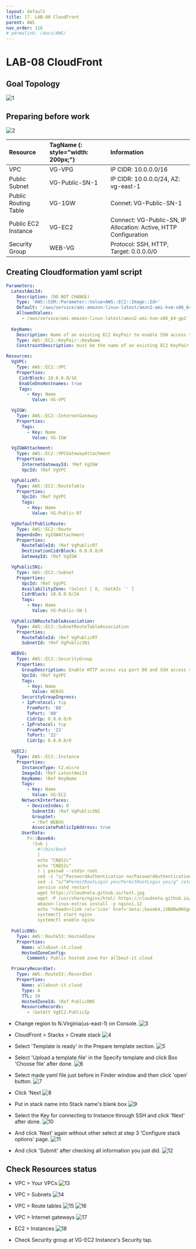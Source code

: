 ```yaml
---
layout: default
title: 17. LAB-08 CloudFront
parent: AWS
nav_order: 118
# permalink: /docs/AWS/
---
```

# LAB-08 CloudFront

## Goal Topology

![1](/docs/AWS/17.LAB08CloudFront/pics/1.png)

## Preparing before work

![2](/docs/AWS/17.LAB08CloudFront/pics/2.png)

| Resource     | TagName {: style="width: 200px;"} | Information           |
|:-------------|:---------------|:----------------------|
| VPC          | VG-VPG         | IP CIDR: 10.0.0.0/16  |
| Public Subnet| VG-Public-SN-1 | IP CIDR: 10.0.0.0/24,  AZ: vg-east-1 |
| Public Routing Table  | VG-1GW | Connet: VG-Public-SN-1   |
| Public EC2 Instance | VG-EC2  | Connect: VG-Public-SN, IP Allocation: Active, HTTP Configuration |
| Security Group | WEB-VG | Protocol: SSH, HTTP, Target: 0.0.0.0/0 |

## Creating Cloudformation yaml script  

```yaml
Parameters:
  LatestAmiId:
    Description: (DO NOT CHANGE)
    Type: 'AWS::SSM::Parameter::Value<AWS::EC2::Image::Id>'
    Default: '/aws/service/ami-amazon-linux-latest/amzn2-ami-hvm-x86_64-gp2'
    AllowedValues:
      - /aws/service/ami-amazon-linux-latest/amzn2-ami-hvm-x86_64-gp2
      
  KeyName:
    Description: Name of an existing EC2 KeyPair to enable SSH access to the instances. Linked to AWS Parameter
    Type: AWS::EC2::KeyPair::KeyName
    ConstraintDescription: must be the name of an existing EC2 KeyPair.

Resources:
  VgVPC:
    Type: AWS::EC2::VPC
    Properties:
     CidrBlock: 10.0.0.0/16
     EnableDnsHostnames: true
     Tags:
        - Key: Name
          Value: VG-VPC

  VgIGW:
    Type: AWS::EC2::InternetGateway
    Properties:
      Tags:
        - Key: Name
          Value: VG-IGW

  VgIGWAttachment:
    Type: AWS::EC2::VPCGatewayAttachment
    Properties:
      InternetGatewayId: !Ref VgIGW
      VpcId: !Ref VgVPC

  VgPublicRT:
    Type: AWS::EC2::RouteTable
    Properties:
      VpcId: !Ref VgVPC
      Tags:
        - Key: Name
          Value: VG-Public-RT

  VgDefaultPublicRoute:
    Type: AWS::EC2::Route
    DependsOn: VgIGWAttachment
    Properties:
      RouteTableId: !Ref VgPublicRT
      DestinationCidrBlock: 0.0.0.0/0
      GatewayId: !Ref VgIGW

  VgPublicSN1:
    Type: AWS::EC2::Subnet
    Properties:
      VpcId: !Ref VgVPC
      AvailabilityZone: !Select [ 0, !GetAZs '' ]
      CidrBlock: 10.0.0.0/24
      Tags:
        - Key: Name
          Value: VG-Public-SN-1

  VgPublicSNRouteTableAssociation:
    Type: AWS::EC2::SubnetRouteTableAssociation
    Properties:
      RouteTableId: !Ref VgPublicRT
      SubnetId: !Ref VgPublicSN1

  WEBVG:
    Type: AWS::EC2::SecurityGroup
    Properties:
      GroupDescription: Enable HTTP access via port 80 and SSH access via port 22
      VpcId: !Ref VgVPC
      Tags:
        - Key: Name
          Value: WEBVG
      SecurityGroupIngress:
      - IpProtocol: tcp
        FromPort: '80'
        ToPort: '80'
        CidrIp: 0.0.0.0/0
      - IpProtocol: tcp
        FromPort: '22'
        ToPort: '22'
        CidrIp: 0.0.0.0/0

  VgEC2:
    Type: AWS::EC2::Instance
    Properties:
      InstanceType: t2.micro
      ImageId: !Ref LatestAmiId
      KeyName: !Ref KeyName
      Tags:
        - Key: Name
          Value: VG-EC2
      NetworkInterfaces:
        - DeviceIndex: 0
          SubnetId: !Ref VgPublicSN1
          GroupSet:
          - !Ref WEBVG
          AssociatePublicIpAddress: true
      UserData:
        Fn::Base64:
          !Sub |
            #!/bin/bash
            (
            echo "CN@12c"
            echo "CN@12c"
            ) | passwd --stdin root
            sed -i "s/^PasswordAuthentication no/PasswordAuthentication yes/g" /etc/ssh/sshd_config
            sed -i "s/^#PermitRootLogin yes/PermitRootLogin yes/g" /etc/ssh/sshd_config
            service sshd restart
            wget https://cloudneta.github.io/test.jpg
            wget -P /usr/share/nginx/html/ https://cloudneta.github.io/test.jpg
            amazon-linux-extras install -y nginx1.12
            echo "<head><link rel='icon' href='data:;base64,iVBORw0KGgo='></head><h1>CloudNet@ CloudFront Test!!</h1><img src='test.jpg'>" > /usr/share/nginx/html/index.html
            systemctl start nginx
            systemctl enable nginx
            
  PublicDNS:
    Type: AWS::Route53::HostedZone
    Properties:
      Name: allabout-it.cloud
      HostedZoneConfig:
        Comment: Public hosted zone For allbout-it.cloud

  PrimaryRecordSet:
    Type: AWS::Route53::RecordSet
    Properties:
      Name: allabout-it.cloud
      Type: A
      TTL: 30
      HostedZoneId: !Ref PublicDNS
      ResourceRecords:
        - !GetAtt VgEC2.PublicIp

```  

* Change region to N.Virginia(us-east-1) on Console.
![3](/docs/AWS/17.LAB08CloudFront/pics/3.png)

* CloudFront > Stacks > Create stack
![4](/docs/AWS/17.LAB08CloudFront/pics/4.png)

* Select 'Template is ready' in the Prepare template section.
![5](/docs/AWS/17.LAB08CloudFront/pics/5.png)

* Select 'Upload a template file' in the Specify template and click Box 'Choose file' after done.
![6](/docs/AWS/17.LAB08CloudFront/pics/6.png)

* Select made yaml file just before in Finder window and then click 'open' button.
![7](/docs/AWS/17.LAB08CloudFront/pics/7.png)

* Click 'Next
![8](/docs/AWS/17.LAB08CloudFront/pics/8.png)

* Put in stack name into Stack name's blank box
![9](/docs/AWS/17.LAB08CloudFront/pics/9.png)

* Select the Key for connecting to Instance through SSH and click 'Next' after done.
![10](/docs/AWS/17.LAB08CloudFront/pics/10.png)

* And click 'Next' again without other select at step 3 'Configure stack options' page.
![11](/docs/AWS/17.LAB08CloudFront/pics/11.png)

* And click 'Submit' after checking all information you just did.
![12](/docs/AWS/17.LAB08CloudFront/pics/12.png)

## Check Resources status

* VPC > Your VPCs
![13](/docs/AWS/17.LAB08CloudFront/pics/13.png)

* VPC > Subnets
![14](/docs/AWS/17.LAB08CloudFront/pics/14.png)

* VPC > Route tables
![15](/docs/AWS/17.LAB08CloudFront/pics/15.png)
![16](/docs/AWS/17.LAB08CloudFront/pics/16.png)

* VPC > Internet gateways
![17](/docs/AWS/17.LAB08CloudFront/pics/17.png)

* EC2 > Instances
![18](/docs/AWS/17.LAB08CloudFront/pics/18.png)

* Check Security group at VG-EC2 Instance's Security tap.  
